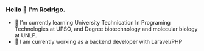 ### Hello 👋 I'm Rodrigo.
- 🌱 I’m currently learning University Technication In Programing Technologies at UPSO, and Degree biotechnology and molecular biology at UNLP.
- 🔭 I am currently working as a backend developer with Laravel/PHP
